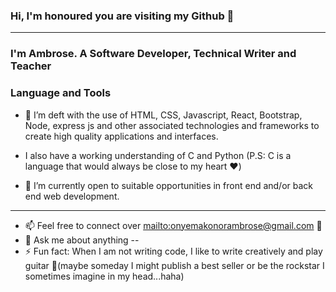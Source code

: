 ### Hi, I'm honoured you are visiting my Github 👋
----
<!--
**Ambrose23456/ambrose23456** is a ✨ _special_ ✨ repository because its `README.md` (this file) appears on your GitHub profile.



Here are some ideas to get you started:



- 👯 I’m looking to collaborate on ...
- 🤔 I’m looking for help with ...


- 😄 Pronouns: ...
-->
### I'm Ambrose. A Software Developer, Technical Writer and Teacher 
### Language and Tools
- 🌱 I’m deft with the use of HTML, CSS, Javascript, React, Bootstrap, Node, express js and other
      associated technologies and frameworks to create high quality applications and interfaces.
         

-    I also have a working understanding of C and Python (P.S: C is a language that would always be close to my heart :heart:)
      
- 🔭 I’m currently open to suitable opportunities in front end and/or back end web development.
---
- 📫 Feel free to connect over <mailto:onyemakonorambrose@gmail.com> :email:
- 💬 Ask me about anything
--
- ⚡ Fun fact: When I am not writing code, I like to write creatively and play guitar :guitar:(maybe someday I might publish a best seller
               or be the rockstar I sometimes imagine in my head...haha)
